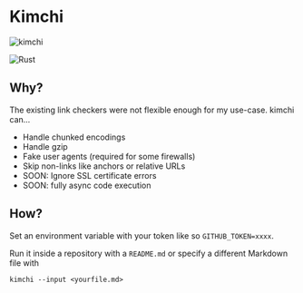 # Kimchi
![kimchi](https://cdn.emojidex.com/emoji/seal/kimchi.png "kimchi")

![Rust](https://github.com/wgalyen/kimchi/workflows/Rust/badge.svg)

## Why?

The existing link checkers were not flexible enough for my use-case.
kimchi can...

- Handle chunked encodings
- Handle gzip
- Fake user agents (required for some firewalls)
- Skip non-links like anchors or relative URLs
- SOON: Ignore SSL certificate errors
- SOON: fully async code execution

## How?

Set an environment variable with your token like so `GITHUB_TOKEN=xxxx`.

Run it inside a repository with a `README.md` or specify a different Markdown
file with

```
kimchi --input <yourfile.md>
```